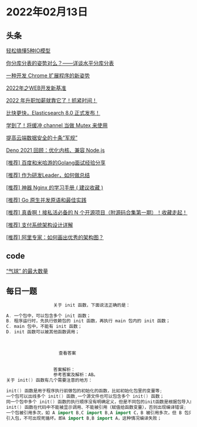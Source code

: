 # 2022年02月13日
## 头条
[轻松搞懂5种IO模型](https://toutiao.io/k/o77uhyt)

[你分库分表的姿势对么？——详谈水平分库分表](https://toutiao.io/k/eteqw6s)

[一种开发 Chrome 扩展程序的新姿势](https://toutiao.io/k/zq92ag2)

[2022年之WEB开发新基准](https://toutiao.io/k/82apco8)

[2022 年升职加薪就靠它了！抓紧时间！](https://toutiao.io/k/fitvcz1)

[比快更快，Elasticsearch 8.0 正式发布！](https://toutiao.io/k/ex013em)

[学到了！将缓冲 channel 当做 Mutex 来使用](https://toutiao.io/k/moc4cef)

[提高云端数据安全的十条“军规”](https://toutiao.io/k/cfdgv1v)

[Deno 2021 回顾：优化内核、兼容 Node.js](https://toutiao.io/k/nl6nf8r)

[[推荐] 百度和米哈游的Golang面试经验分享](https://toutiao.io/k/q0sox0k)

[[推荐] 作为研发Leader，如何做总结](https://toutiao.io/k/1g7flto)

[[推荐] 神器 Nginx 的学习手册 ( 建议收藏 )](https://toutiao.io/k/6f1qaso)

[[推荐] Go 原生并发原语和最佳实践](https://toutiao.io/k/rdpao5x)

[[推荐] 真香啊！接私活必备的 N 个开源项目（附源码合集第一期）！收藏走起！](https://toutiao.io/k/he7umju)

[[推荐] 支付系统架构设计详解](https://toutiao.io/k/5tx1zgw)

[[推荐] 阿里专家：如何画出优秀的架构图？](https://toutiao.io/k/92sk26n)



## code
[“气球” 的最大数量](https://leetcode-cn.com/problems/maximum-number-of-balloons)



## 每日一题
```go
                  关于 init 函数，下面说法正确的是：

A. 一个包中，可以包含多个 init 函数；
B. 程序运行时，先执行依赖包的 init 函数，再执行 main 包内的 init 函数；
C. main 包中，不能有 init 函数；
D. init 函数可以被其他函数调用；


                  
                    查看答案
                  
                
                  答案解析：
                  参考答案及解析：AB。
关于 init() 函数有几个需要注意的地方：

init() 函数是用于程序执行前做包的初始化的函数，比如初始化包里的变量等;
一个包可以出线多个 init() 函数,一个源文件也可以包含多个 init() 函数；
同一个包中多个 init() 函数的执行顺序没有明确定义，但是不同包的init函数是根据包导入的依赖关系决定的;
init() 函数在代码中不能被显示调用、不能被引用（赋值给函数变量），否则出现编译错误;
一个包被引用多次，如 A import B,C import B,A import C，B 被引用多次，但 B 包只会初始化一次；
引入包，不可出现死循坏。即A import B,B import A，这种情况编译失败；


                
```

